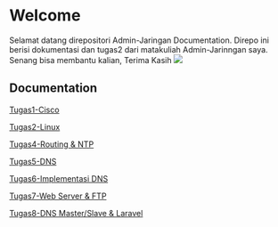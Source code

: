 
# Welcome

Selamat datang direpositori Admin-Jaringan Documentation. Direpo ini berisi dokumentasi dan tugas2 dari matakuliah Admin-Jarinngan saya. Senang bisa membantu kalian, Terima Kasih
![](https://media.giphy.com/media/Rjub7AIEIbXT0tzbr3/giphy.gif)


## Documentation

[Tugas1-Cisco](https://github.com/alanhidayat33/Admin-Jaringan/tree/main/Tugas1-Cisco)

[Tugas2-Linux](https://github.com/alanhidayat33/Admin-Jaringan/blob/main/Tugas2-Linux/README.md)

[Tugas4-Routing & NTP](https://github.com/alanhidayat33/Admin-Jaringan/blob/main/Tugas4-Hostname/laporan%20praktikum%205.md)

[Tugas5-DNS](https://github.com/alanhidayat33/Admin-Jaringan/tree/main/Tugas5-DNS)

[Tugas6-Implementasi DNS](https://github.com/alanhidayat33/Admin-Jaringan/tree/main/Tugas6-Implementasi%20DNS)

[Tugas7-Web Server & FTP](https://github.com/alanhidayat33/Admin-Jaringan/tree/main/Tugas7-Web%20Server)

[Tugas8-DNS Master/Slave & Laravel](https://github.com/alanhidayat33/Admin-Jaringan/tree/main/Tugas8-Laravel%20%26%20DNS%20Slave)

